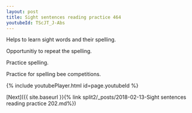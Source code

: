 ```yaml
---
layout: post
title: Sight sentences reading practice 464
youtubeId: TScJT_J-Abs
---
```

 
 
Helps to learn sight words and their spelling.

Opportunitiy to repeat the spelling. 

Practice spelling. 
 
Practice for spelling bee competitions. 
 
{% include youtubePlayer.html id=page.youtubeId %}
 
 

[Next]({{ site.baseurl }}{% link  split2/_posts/2018-02-13-Sight sentences reading practice 202.md%})
 
